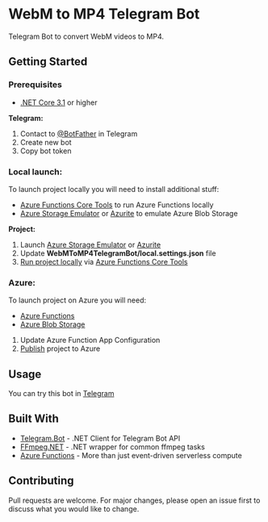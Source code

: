 # WebM to MP4 Telegram Bot

Telegram Bot to convert WebM videos to MP4. 

## Getting Started
### Prerequisites

- [.NET Core 3.1](https://dotnet.microsoft.com/download) or higher

**Telegram:**
1. Contact to [@BotFather](https://t.me/BotFather) in Telegram
2. Create new bot
3. Copy bot token

### Local launch:

To launch project locally you will need to install additional stuff:
- [Azure Functions Core Tools](https://github.com/Azure/azure-functions-core-tools) to run Azure Functions locally
- [Azure Storage Emulator](https://docs.microsoft.com/en-us/azure/storage/common/storage-use-emulator) or [Azurite](https://github.com/Azure/Azurite) to emulate Azure Blob Storage

**Project:**

1. Launch [Azure Storage Emulator](https://docs.microsoft.com/en-us/azure/storage/common/storage-use-emulator) or [Azurite](https://github.com/Azure/Azurite)
2. Update **WebMToMP4TelegramBot/local.settings.json** file 
3. [Run project locally](https://docs.microsoft.com/en-us/azure/azure-functions/functions-run-local) via [Azure Functions Core Tools](https://github.com/Azure/azure-functions-core-tools)

### Azure:

To launch project on Azure you will need:
- [Azure Functions](https://azure.microsoft.com/en-us/services/functions/)
- [Azure Blob Storage](https://azure.microsoft.com/en-us/services/storage/blobs/)

1. Update Azure Function App Configuration 
2. [Publish](https://docs.microsoft.com/en-us/azure/azure-functions/functions-run-local#publish) project to Azure

## Usage

You can try this bot in [Telegram](https://t.me/WebMToMP4Bot)

## Built With

* [Telegram.Bot](https://github.com/TelegramBots/Telegram.Bot) - .NET Client for Telegram Bot API
* [FFmpeg.NET](https://github.com/cmxl/FFmpeg.NET) - .NET wrapper for common ffmpeg tasks
* [Azure Functions](https://azure.microsoft.com/en-us/services/functions/) - More than just event-driven serverless compute

## Contributing
Pull requests are welcome. For major changes, please open an issue first to discuss what you would like to change.